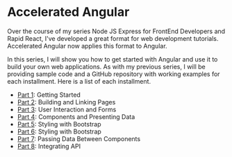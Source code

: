 # Accelerated Angular

Over the course of my series Node JS Express for FrontEnd Developers and Rapid React, I've developed a great format for web development tutorials. Accelerated Angular now applies this format to Angular.

In this series, I will show you how to get started with Angular and use it to build your own web applications. As with my previous series, I will be providing sample code and a GitHub repository with working examples for each installment. Here is a list of each installment.

* [Part 1](https://github.com/trider/accelerated-angular-tutorial/tree/2f32d2669ccba0f3b19b00552c85ba11a437a975/ng-task-tutorial-01 "ng-task-tutorial-01"): Getting Started
* [Part 2](https://github.com/trider/accelerated-angular-tutorial/tree/673afde938e8ccd51784d269f70564c14661640d/ng-task-tutorial-02 "ng-task-tutorial-02"): Building and Linking Pages
* [Part 3](https://github.com/trider/accelerated-angular-tutorial/tree/6a8d8af879d63940148944770be05ef7be234723/ng-task-tutorial-03 "ng-task-tutorial-03"): User Interaction and Forms
* [Part 4](https://github.com/trider/accelerated-angular-tutorial/tree/6a8d8af879d63940148944770be05ef7be234723/"ng-task-tutorial-04 "ng-task-tutorial-04"): Components and Presenting Data
* [Part 5](https://github.com/trider/accelerated-angular-tutorial/tree/7a9e7a288585a3735bbb81733075cd748296173d/ng-task-tutorial-05 "ng-task-tutorial-05"): Styling with Bootstrap
* [Part 6](https://github.com/trider/accelerated-angular-tutorial/tree/211acbfd99de9a67fcae438646f4d3ac19f23cdf/ng-task-tutorial-06 "ng-task-tutorial-06"): Styling with Bootstrap
* [Part 7](https://github.com/trider/accelerated-angular-tutorial/tree/6b94e887b11e7909ab2df1a1b528f63b037c5d51/ng-task-tutorial-07 "ng-task-tutorial-07"): Passing Data Between Components
* [Part 8](https://github.com/trider/accelerated-angular-tutorial/tree/ec3791f125d68e2644f4218732c74de0410070b1/ng-task-tutorial-08"ng-task-tutorial-08"): Integrating API
